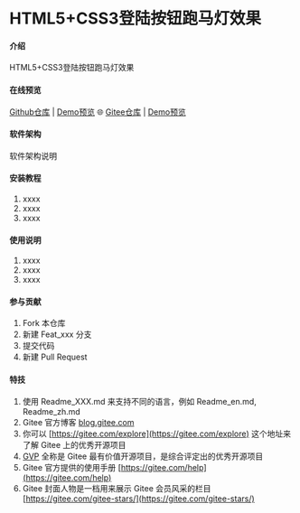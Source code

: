 # HTML5+CSS3登陆按钮跑马灯效果

#### 介绍
HTML5+CSS3登陆按钮跑马灯效果

#### 在线预览

[Github仓库](https://github.com/sunyctf/login-demos) | [Demo预览](https://sunyctf.github.io/login-demos/h5+css3+js登陆按钮跑马灯效果/index.html) 🌐 [Gitee仓库](https://gitee.com/sunyctf/login-demos) | [Demo预览](https://sunyctf.gitee.io/login-demos/h5+css3+js登陆按钮跑马灯效果/index.html)

#### 软件架构
软件架构说明


#### 安装教程

1.  xxxx
2.  xxxx
3.  xxxx

#### 使用说明

1.  xxxx
2.  xxxx
3.  xxxx

#### 参与贡献

1.  Fork 本仓库
2.  新建 Feat_xxx 分支
3.  提交代码
4.  新建 Pull Request


#### 特技

1.  使用 Readme\_XXX.md 来支持不同的语言，例如 Readme\_en.md, Readme\_zh.md
2.  Gitee 官方博客 [blog.gitee.com](https://blog.gitee.com)
3.  你可以 [https://gitee.com/explore](https://gitee.com/explore) 这个地址来了解 Gitee 上的优秀开源项目
4.  [GVP](https://gitee.com/gvp) 全称是 Gitee 最有价值开源项目，是综合评定出的优秀开源项目
5.  Gitee 官方提供的使用手册 [https://gitee.com/help](https://gitee.com/help)
6.  Gitee 封面人物是一档用来展示 Gitee 会员风采的栏目 [https://gitee.com/gitee-stars/](https://gitee.com/gitee-stars/)

